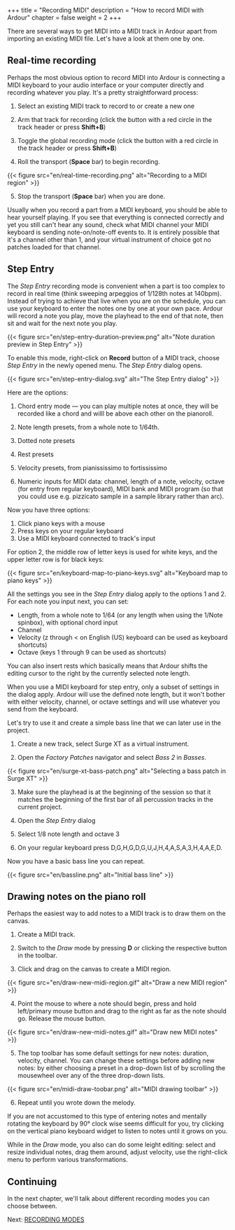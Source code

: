 +++
title = "Recording MIDI"
description = "How to record MIDI with Ardour"
chapter = false
weight = 2
+++

There are several ways to get MIDI into a MIDI track in Ardour apart from
importing an existing MIDI file. Let's have a look at them one by one.

## Real-time recording

Perhaps the most obvious option to record MIDI into Ardour is connecting a
MIDI keyboard to your audio interface or your computer directly and recording
whatever you play. It's a pretty straightforward process: 

1. Select an existing MIDI track to record to or create a new one

2. Arm that track for recording (click the button with a red circle in the track header or press **Shift+B**)

3. Toggle the global recording mode (click the button with a red circle in the track header or press **Shift+B**)

4. Roll the transport (**Space** bar) to begin recording.

{{< figure src="en/real-time-recording.png" alt="Recording to a MIDI region" >}}

5. Stop the transport (**Space** bar) when you are done.

Usually when you record a part from a MIDI keyboard, you should be able to
hear yourself playing. If you see that everything is connected correctly and
yet you still can't hear any sound, check what MIDI channel your MIDI keyboard
is sending note-on/note-off events to. It is entirely possible that it's a
channel other than 1, and your virtual instrument of choice got no patches
loaded for that channel.

<!-- ### Launching the recording from a MIDI keyboard

A lot of MIDI keyboards come with a set of transport buttons for rewinding,
fast-forwarding, playing, and recording. This is particularly convenient for
cases when you need to record multiple takes and you don't want to swithc
between computer keyboard and MIDI keyboard all the time.

Pushing a transport button sends a MIDI Control Change (CC) event, but a DAW
like Ardour needs to interpret that CC event. So Ardour comes with MIDI maps
where a CC event

By default Ardour is configured so that MIDI input will follow MIDI track selection. This means that when you have multiple MIDI tracks that all can produce sound when you press a key on your MIDI keyboard,
Setup MIDI devices in Preferences: set "follow track" globally and per-device. -->

## Step Entry

The _Step Entry_ recording mode is convenient when a part is too complex to
record in real time (think sweeping arpeggios of 1/128th notes at 140bpm).
Instead of trying to achieve that live when you are on the schedule, you can
use your keyboard to enter the notes one by one at your own pace. Ardour will
record a note you play, move the playhead to the end of that note, then sit
and wait for the next note you play.

{{< figure src="en/step-entry-duration-preview.png" alt="Note duration preview in Step Entry" >}}

To enable this mode, right-click on **Record** button of a MIDI track, choose
_Step Entry_ in the newly opened menu. The _Step Entry_ dialog opens.

{{< figure src="en/step-entry-dialog.svg" alt="The Step Entry dialog" >}}

Here are the options:

1. Chord entry mode — you can play multiple notes at once, they will be recorded like a chord and willl be above each other on the pianoroll.

2. Note length presets, from a whole note to 1/64th.

3. Dotted note presets

4. Rest presets

5. Velocity presets, from pianississimo to fortississimo

6. Numeric inputs for MIDI data: channel, length of a note, velocity, octave (for
entry from regular keyboard), MIDI bank and MIDI program (so that you could
use e.g. pizzicato sample in a sample library rather than arc).

Now you have three options:

1. Click piano keys with a mouse
2. Press keys on your regular keyboard
3. Use a MIDI keyboard connected to track's input

For option 2, the middle row of letter keys is used for white keys, and the upper letter row is for black keys:

{{< figure src="en/keyboard-map-to-piano-keys.svg" alt="Keyboard map to piano keys" >}}

All the settings you see in the _Step Entry_ dialog apply to the options 1 and
2. For each note you input next, you can set: 

- Length, from a whole note to 1/64 (or any length when using the 1/Note spinbox), with optional chord input
- Channel
- Velocity (z through < on English (US) keyboard can be used as keyboard shortcuts)
- Octave (keys 1 through 9 can be used as shortcuts)

You can also insert rests which basically means that Ardour shifts the editing
cursor to the right by the currently selected note length.

When you use a MIDI keyboard for step entry, only a subset of settings in the
dialog apply. Ardour will use the defined note length, but it won't bother
with either velocity, channel, or octave settings and will use whatever you
send from the keyboard.

Let's try to use it and create a simple bass line that we can later use in the
project.

1. Create a new track, select Surge XT as a virtual instrument.

2. Open the _Factory Patches_ navigator and select _Bass 2_ in _Basses_.

{{< figure src="en/surge-xt-bass-patch.png" alt="Selecting a bass patch in Surge XT" >}}

3. Make sure the playhead is at the beginning of the session so that it
matches the beginning of the first bar of all percussion tracks in the current
project.

4. Open the _Step Entry_ dialog

5. Select 1/8 note length and octave 3

6. On your regular keyboard press D,G,H,G,D,G,U,J,H,4,A,S,A,3,H,4,A,E,D.

Now you have a basic bass line you can repeat.

{{< figure src="en/bassline.png" alt="Initial bass line" >}}

## Drawing notes on the piano roll

Perhaps the easiest way to add notes to a MIDI track is to draw them on the
canvas.

1. Create a MIDI track.

2. Switch to the _Draw_ mode by pressing **D** or clicking the respective button
in the toolbar.

3. Click and drag on the canvas to create a MIDI region.

{{< figure src="en/draw-new-midi-region.gif" alt="Draw a new MIDI region" >}}

4. Point the mouse to where a note should begin, press and hold left/primary
mouse button and drag to the right as far as the note should go. Release the
mouse button.

{{< figure src="en/draw-new-midi-notes.gif" alt="Draw new MIDI notes" >}}

5. The top toolbar has some default settings for new notes: duration,
velocity, channel. You can change these settings before adding new notes: by
either choosing a preset in a drop-down list of by scrolling the mousewheel
over any of the three drop-down lists.

{{< figure src="en/midi-draw-toobar.png" alt="MIDI drawing toolbar" >}}

6. Repeat until you wrote down the melody.

If you are not accustomed to this type of entering notes and mentally rotating
the keyboard by 90° clock wise seems difficult for you, try clicking on the
vertical piano keyboard widget to listen to notes until it grows on you.

While in the _Draw_ mode, you also can do some leight editing: select and
resize individual notes, drag them around, adjust velocity, use the
right-click menu to perform various transformations.

Continuing
----------

In the next chapter, we'll talk about different recording modes you can choose between.

Next: [RECORDING MODES](../recording-modes/)
